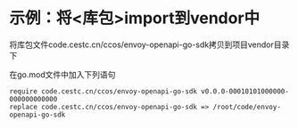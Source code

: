 # 示例：将<库包>import到vendor中

将库包文件code.cestc.cn/ccos/envoy-openapi-go-sdk拷贝到项目vendor目录下

在go.mod文件中加入下列语句

```
require code.cestc.cn/ccos/envoy-openapi-go-sdk v0.0.0-00010101000000-000000000000
replace code.cestc.cn/ccos/envoy-openapi-go-sdk => /root/code/envoy-openapi-go-sdk
```

